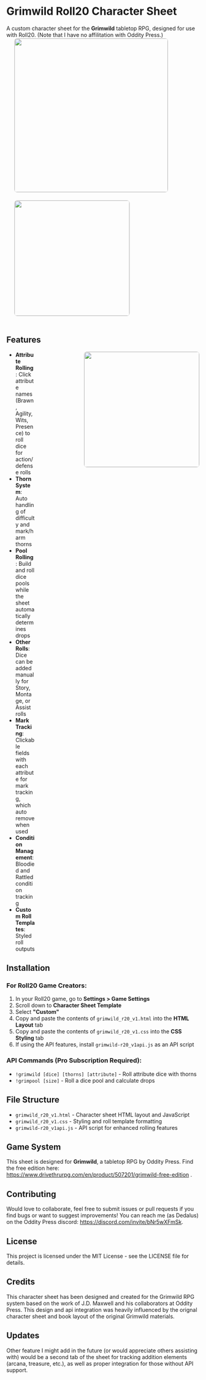 # Grimwild Roll20 Character Sheet

A custom character sheet for the **Grimwild** tabletop RPG, designed for use with Roll20. (Note that I have no affilitation with Oddity Press.)
<img src="https://github.com/user-attachments/assets/b447f2df-7922-4e4d-aaae-b92fd7161916" align="center" width="400" style="margin-left: 20px; margin-bottom: 20px; border: 1px solid #ddd; border-radius: 8px;">
<img src="https://github.com/user-attachments/assets/8b494da8-ec12-45f4-bc80-063a631ece57" align="center" width="300" style="margin-left: 20px; margin-bottom: 20px; border: 1px solid #ddd; border-radius: 8px;">
<div style="center: 430px;"></div>

## Features
<img src="https://github.com/user-attachments/assets/50a0dedd-77b2-466a-83df-e7a402f356f2" align="right" width="300" style="margin-left: 20px; margin-bottom: 20px; border: 1px solid #ddd; border-radius: 8px;">
<div style="margin-right: 430px;">
  
- **Attribute Rolling**: Click attribute names (Brawn, Agility, Wits, Presence) to roll dice for action/defense rolls
- **Thorn System**: Auto handling of difficulty and mark/harm thorns
- **Pool Rolling**: Build and roll dice pools while the sheet automatically determines drops
- **Other Rolls**: Dice can be added manually for Story, Montage, or Assist rolls  
- **Mark Tracking**: Clickable fields with each attribute for mark tracking, which auto remove when used 
- **Condition Management**: Bloodied and Rattled condition tracking
- **Custom Roll Templates**: Styled roll outputs

</div>

## Installation

### For Roll20 Game Creators:

1. In your Roll20 game, go to **Settings > Game Settings**
2. Scroll down to **Character Sheet Template**
3. Select **"Custom"**
4. Copy and paste the contents of `grimwild_r20_v1.html` into the **HTML Layout** tab
5. Copy and paste the contents of `grimwild_r20_v1.css` into the **CSS Styling** tab
6. If using the API features, install `grimwild-r20_v1api.js` as an API script

### API Commands (Pro Subscription Required):

- `!grimwild [dice] [thorns] [attribute]` - Roll attribute dice with thorns
- `!grimpool [size]` - Roll a dice pool and calculate drops

## File Structure

- `grimwild_r20_v1.html` - Character sheet HTML layout and JavaScript
- `grimwild_r20_v1.css` - Styling and roll template formatting
- `grimwild-r20_v1api.js` - API script for enhanced rolling features

## Game System

This sheet is designed for **Grimwild**, a tabletop RPG by Oddity Press. Find the free edition here: https://www.drivethrurpg.com/en/product/507201/grimwild-free-edition .

## Contributing

Would love to collaborate, feel free to submit issues or pull requests if you find bugs or want to suggest improvements! You can reach me (as Dedalus) on the Oddity Press discord: https://discord.com/invite/bNr5wXFmSk. 

## License

This project is licensed under the MIT License - see the LICENSE file for details.

## Credits

This character sheet has been designed and created for the Grimwild RPG system based on the work of J.D. Maxwell and his collaborators at Oddity Press. This design and api integration was heavily influenced by the orignal character sheet and book layout of the original Grimwild materials. 

## Updates

Other feature I might add in the future (or would appreciate others assisting with) would be a second tab of the sheet for tracking addition elements (arcana, treasure, etc.), as well as proper integration for those without API support. 
